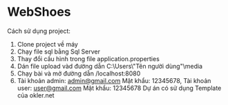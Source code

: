 # WebShoes

Cách sử dụng project:
1. Clone project về máy
2. Chạy file sql bằng Sql Server
3. Thay đổi cấu hình trong file application.properties
4. Dán file upload vàd đường dẫn C:\Users\\"Tên người dùng"\media
5. Chạy bài và mở đường dẫn /localhost:8080
6. Tài khoản admin: admin@gmail.com Mật khẩu: 12345678, Tài khoản user: user@gmail.com Mật khẩu: 12345678
Dự án có sử dụng Template của okler.net
